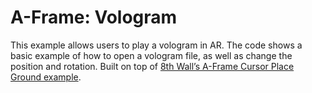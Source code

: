 # A-Frame: Vologram

This example allows users to play a vologram in AR. The code shows a basic example of how to open a vologram file, as well as change the position and rotation. Built on top of [8th Wall’s A-Frame Cursor Place Ground example](https://www.8thwall.com/8thwall/placeground-cursor-aframe).

